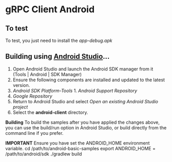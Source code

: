 # gRPC Client Android

## To test

To test, you just need to install the *app-debug.apk*

## Building using [Android Studio](https://developer.android.com/studio/)...
1. Open Android Studio and launch the Android SDK manager from it (Tools | Android | SDK Manager)
1. Ensure the following components are installed and updated to the latest version.
 1. *Android SDK Platform-Tools* 1. *Android Support Repository*
 1. *Google Repository*
 1. Return to Android Studio and select *Open an existing Android Studio project*
 1. Select the **android-client** directory.

**Building** 
To build the samples after you have applied the changes above, you can use the build/run option in Android Studio, or build directly from the command line if you prefer.

**IMPORTANT**
Ensure you have set the ANDROID_HOME environment variable. cd /path/to/android-basic-samples export ANDROID_HOME = /path/to/android/sdk ./gradlew build
